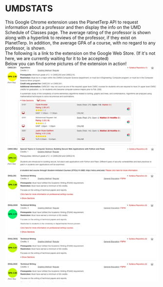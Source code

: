 # UMDSTATS

This Google Chrome extension uses the PlanetTerp API to request information about a professor and then display the info on the UMD Schedule of Classes page.
The average rating of the professor is shown along with a hyperlink to reviews of the professor, if they exist on PlanetTerp. In addition, the average GPA of a 
course, with no regard to any professor, is shown.
<br/>
The following is a link to the extension on the Google Web Store. (If it's not here, we are currently waiting for it to be accepted)
<br/>
Below you can find some pictures of the extension in action!
<br/>
![Screenshot](reviews.png)
<br/>
![Screenshot](gpa.png)
